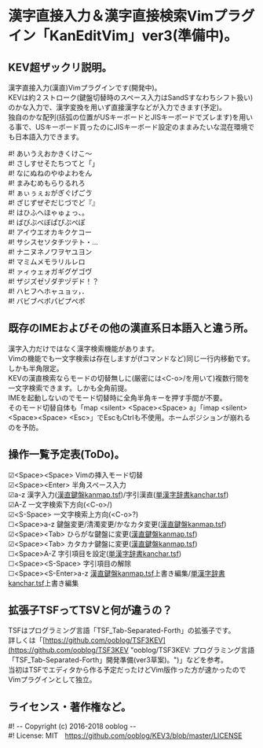 # 漢字直接入力＆漢字直接検索Vimプラグイン「KanEditVim」ver3(準備中)。


## KEV超ザックリ説明。

漢字直接入力(漢直)Vimプラグインです(開発中)。  
KEVは約２ストローク(鍵盤切替時のスペース入力はSandSすなわちシフト扱い)のかな入力で、漢字変換を用いず直接漢字などが入力できます(予定)。  
独自のかな配列(括弧の位置がUSキーボードとJISキーボードでズレます)を用いる事で、USキーボード買ったのにJISキーボード設定のままみたいな混在環境でも日本語入力できます。  

&#35;!	あいうえおかきくけこ〜  
&#35;!	さしすせそたちつてと「」  
&#35;!	なにぬねのやゆよわをん  
&#35;!	まみむめもらりるれろ  
&#35;!	ぁぃぅぇぉがぎぐげごゔ  
&#35;!	ざじずぜぞだじづでど『』  
&#35;!	はひふへほゃゅょっ、。  
&#35;!	ばびぶべぼぱぴぷぺぽ  
&#35;!	アイウエオカキクケコー  
&#35;!	サシスセソタチツテト・…  
&#35;!	ナニヌネノワヲヤユヨン  
&#35;!	マミムメモラリルレロ  
&#35;!	ァィゥェォガギグゲゴヴ  
&#35;!	ザジズゼゾダヂヅデド！？  
&#35;!	ハヒフヘホャュョッ，．  
&#35;!	バビブベボパピプペポ  


## 既存のIMEおよびその他の漢直系日本語入と違う所。

漢字入力だけではなく漢字検索機能があります。  
Vimの機能でも一文字検索は存在しますが(fコマンドなど)同じ一行内移動です。しかも半角限定。  
KEVの漢直検索ならモードの切替無しに(厳密には&lt;C-o&gt;/を用いて)複数行間を一文字検索できます。しかも全角前提。  
IMEを起動しないのでモード切替時に全角半角キーを押す手間が不要。  
そのモード切替自体も「map &lt;silent&gt; &lt;Space&gt;&lt;Space&gt; a」「imap &lt;silent&gt; &lt;Space&gt;&lt;Space&gt; &lt;Esc&gt;」でEscもCtrlも不使用。ホームポジションが崩れるのを予防。  


## 操作一覧予定表(ToDo)。

☑&lt;Space&gt;&lt;Space&gt;	Vimの挿入モード切替  
☑&lt;Space&gt;&lt;Enter&gt;	半角スペース入力  
☑a-z	漢字入力([漢直鍵盤kanmap.tsf](https://github.com/ooblog/KEV3/blob/master/autoload/KEV3_kanmap.tsf "KEV3/KEV3_kanmap.tsf at master · ooblog/KEV3"))/字引漢直([単漢字辞書kanchar.tsf](https://github.com/ooblog/KEV3/blob/master/autoload/KEV3_kanchar..tsf "KEV3/KEV3_kanchar..tsf at master · ooblog/KEV3"))  
☑A-Z	一文字検索下方向(&lt;C-o&gt;/)  
☑&lt;S-Space&gt;	一文字検索上方向(&lt;C-o&gt;?)  
☐&lt;Space&gt;a-z	鍵盤変更/清濁変更/かなカタ変更([漢直鍵盤kanmap.tsf](https://github.com/ooblog/KEV3/blob/master/autoload/KEV3_kanmap.tsf "KEV3/KEV3_kanmap.tsf at master · ooblog/KEV3"))  
☑&lt;Space&gt;&lt;Tab&gt;	ひらがな鍵盤に変更([漢直鍵盤kanmap.tsf](https://github.com/ooblog/KEV3/blob/master/autoload/KEV3_kanmap.tsf "KEV3/KEV3_kanmap.tsf at master · ooblog/KEV3"))  
☑&lt;Space&gt;&lt;Tab&gt;	カタカナ鍵盤に変更([漢直鍵盤kanmap.tsf](https://github.com/ooblog/KEV3/blob/master/autoload/KEV3_kanmap.tsf "KEV3/KEV3_kanmap.tsf at master · ooblog/KEV3"))  
☐&lt;Space&gt;A-Z	字引項目を設定([単漢字辞書kanchar.tsf](https://github.com/ooblog/KEV3/blob/master/autoload/KEV3_kanchar..tsf "KEV3/KEV3_kanchar..tsf at master · ooblog/KEV3"))  
☐&lt;Space&gt;&lt;S-Space&gt;	字引項目の解除  
☐&lt;Space&gt;&lt;S-Enter&gt;a-z		[漢直鍵盤kanmap.tsf](https://github.com/ooblog/KEV3/blob/master/autoload/KEV3_kanmap.tsf "KEV3/KEV3_kanmap.tsf at master · ooblog/KEV3")上書き編集/[単漢字辞書kanchar.tsf](https://github.com/ooblog/KEV3/blob/master/autoload/KEV3_kanchar..tsf "KEV3/KEV3_kanchar..tsf at master · ooblog/KEV3")上書き編集  


## 拡張子TSFってTSVと何が違うの？

TSFはプログラミング言語「TSF_Tab-Separated-Forth」の拡張子です。  
詳しくは「[https://github.com/ooblog/TSF3KEV](https://github.com/ooblog/TSF3KEV "ooblog/TSF3KEV: プログラミング言語「TSF_Tab-Separated-Forth」開発準備(ver3草案)。")」などを参考。  
当初はTSFでエディタから作る予定だったけどVim版作った方が速かったのでVimプラグインとして独立。  


## ライセンス・著作権など。

&#35;! -- Copyright (c) 2016-2018 ooblog --  
&#35;! License: MIT　https://github.com/ooblog/KEV3/blob/master/LICENSE  
